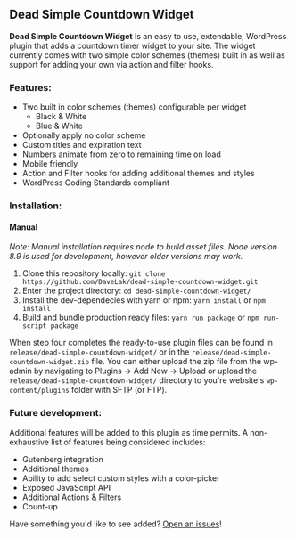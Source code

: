 ## Dead Simple Countdown Widget

**Dead Simple Countdown Widget** Is an easy to use, extendable, WordPress 
plugin that adds a countdown timer widget to your site. The widget 
currently comes with two simple color schemes (themes) built in as well 
as support for adding your own via action and filter hooks.

### Features:
* Two built in color schemes (themes) configurable per widget
  * Black & White
  * Blue & White
* Optionally apply no color scheme
* Custom titles and expiration text
* Numbers animate from zero to remaining time on load
* Mobile friendly
* Action and Filter hooks for adding additional themes and styles
* WordPress Coding Standards compliant

### Installation:
#### Manual
_Note: Manual installation requires node to build asset files. Node version 
8.9 is used for development, however older versions may work._

1. Clone this repository locally: `git clone https://github.com/DaveLak/dead-simple-countdown-widget.git`
1. Enter the project directory: `cd dead-simple-countdown-widget/`
1. Install the dev-dependecies with yarn or npm: `yarn install` or `npm install`
1. Build and bundle production ready files: `yarn run package` or `npm run-script package`

When step four completes the ready-to-use plugin files can be found in 
`release/dead-simple-countdown-widget/` or in the `release/dead-simple-countdown-widget.zip` 
file. You can either upload the zip file from the wp-admin by navigating to Plugins -> Add New -> Upload or upload the `release/dead-simple-countdown-widget/` directory to you're website's `wp-content/plugins` folder with SFTP (or FTP).


### Future development:
Additional features will be added to this plugin as time permits. 
A non-exhaustive list of features being considered includes:
* Gutenberg integration
* Additional themes
* Ability to add select custom styles with a color-picker
* Exposed JavaScript API
* Additional Actions & Filters
* Count-up

Have something you'd like to see added? [Open an issues](https://github.com/DaveLak/dead-simple-countdown-widget/issues/new)!

